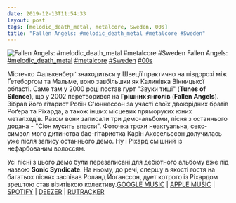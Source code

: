 ```yaml
---
date: 2019-12-13T11:54:33
layout: post
tags: [melodic_death_metal, metalcore, Sweden, 00s]
title: "Fallen Angels: #melodic_death_metal #metalcore #Sweden"
---
```

![Fallen Angels: #melodic_death_metal #metalcore #Sweden](/assets/photos/photo_816@13-12-2019_11-54-33.jpg)
Fallen Angels: [#melodic_death_metal](/tags/#melodic_death_metal) [#metalcore](/tags/#metalcore) [#Sweden](/tags/#Sweden) [#00s](/tags/#00s)

Містечко Фалькенберґ знаходиться у Швеції практично на півдорозі між Ґетеборґом та Мальме, воно завбільшки як Калинівка Вінницької області. Саме там у 2000 році постав гурт &quot;Звуки тиші&quot; (**Tunes of Silence**), що у 2002 перетворився на **Грішних янголів** (**Fallen Angels**). Зібрав його гітарист Робін С&#39;юннессон за участі своїх двоюрідних братів Роґера та Ріхарда, а також інших місцевих пряморуких юних металхедів. Разом вони записали три демо-альбоми, пісня з останнього додана - &quot;Сіон мусить впасти&quot;. Фоточка трохи неактуальна, секс-символ мого дитинства бас-гітаристка Карін Акссельссон долучилась уже після запису останнього демо. Ну і Ріхард смішний із нефарбованим волоссям.

Усі пісні з цього демо були перезаписані для дебютного альбому вже під назвою **Sonic Syndicate**. На ньому, до речі, спершу в якості гостя на багатьох піснях заспівав Роланд Йоганссон, дует котрого із Ріхардом зрештою став візитівкою колективу.[GOOGLE MUSIC](https://play.google.com/music/m/B3ptxdisnzgvx7ubxlgynn5zvrm?t=Extinction_-_Fallen_Angels) | [APPLE MUSIC](https://music.apple.com/ru/album/extinction-ep/635645551) | [SPOTIFY](https://open.spotify.com/album/5HtexRjgkna7ehzGKsEEmY) | [DEEZER](https://www.deezer.com/album/79561312?utm_source=deezer&amp;utm_content=album-79561312&amp;utm_term=1601611822_1576230735&amp;utm_medium=web) | [RUTRACKER](https://rutracker.org/forum/viewtopic.php?t=5629848)